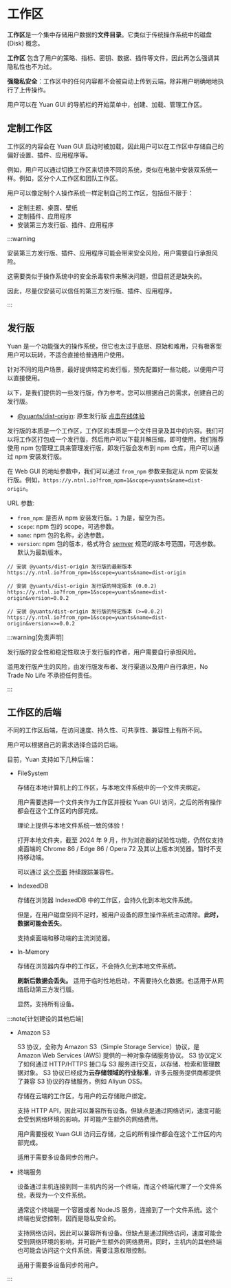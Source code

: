 # 工作区

**工作区**是一个集中存储用户数据的**文件目录**。它类似于传统操作系统中的磁盘 (Disk) 概念。

**工作区** 包含了用户的策略、指标、密钥、数据、插件等文件，因此再怎么强调其隐私性也不为过。

**强隐私安全**：工作区中的任何内容都不会被自动上传到云端，除非用户明确地地执行了上传操作。

用户可以在 Yuan GUI 的导航栏的开始菜单中，创建、加载、管理工作区。

## 定制工作区

工作区的内容会在 Yuan GUI 启动时被加载，因此用户可以在工作区中存储自己的偏好设置、插件、应用程序等。

例如，用户可以通过切换工作区来切换不同的系统，类似在电脑中安装双系统一样。例如，区分个人工作区和团队工作区。

用户可以像定制个人操作系统一样定制自己的工作区，包括但不限于：

- 定制主题、桌面、壁纸
- 定制插件、应用程序
- 安装第三方发行版、插件、应用程序

:::warning

安装第三方发行版、插件、应用程序可能会带来安全风险，用户需要自行承担风险。

这需要类似于操作系统中的安全杀毒软件来解决问题，但目前还是缺失的。

因此，尽量仅安装可以信任的第三方发行版、插件、应用程序。

:::

## 发行版

Yuan 是一个功能强大的操作系统，但它也太过于底层、原始和难用，只有极客型用户可以玩转，不适合直接给普通用户使用。

针对不同的用户场景，最好提供特定的发行版，预先配置好一些功能，以便用户可以直接使用。

以下，是我们提供的一些发行版，作为参考。您可以根据自己的需求，创建自己的发行版。

- [@yuants/dist-origin](./packages/yuants-dist-origin.md): 原生发行版 [点击在线体验](https://y.ntnl.io?from_npm=1&scope=yuants&name=dist-origin)

发行版的本质是一个工作区，工作区的本质是一个文件目录及其中的内容。我们可以将工作区打包成一个发行版，然后用户可以下载并解压缩，即可使用。我们推荐使用 npm 包管理工具来管理发行版，即发行版会发布到 npm 仓库，用户可以通过 npm 安装发行版。

在 Web GUI 的地址参数中，我们可以通过 `from_npm` 参数来指定从 npm 安装发行版。例如，`https://y.ntnl.io?from_npm=1&scope=yuants&name=dist-origin`。

URL 参数:

- `from_npm`: 是否从 npm 安装发行版。`1` 为是，留空为否。
- `scope`: npm 包的 scope，可选参数。
- `name`: npm 包的名称，必选参数。
- `version`: npm 包的版本，格式符合 [semver](https://semver.org/) 规范的版本号范围，可选参数。默认为最新版本。

```
// 安装 @yuants/dist-origin 发行版的最新版本
https://y.ntnl.io?from_npm=1&scope=yuants&name=dist-origin

// 安装 @yuants/dist-origin 发行版的特定版本 (0.0.2)
https://y.ntnl.io?from_npm=1&scope=yuants&name=dist-origin&version=0.0.2

// 安装 @yuants/dist-origin 发行版的特定版本 (>=0.0.2)
https://y.ntnl.io?from_npm=1&scope=yuants&name=dist-origin&version=>=0.0.2
```

:::warning[免责声明]

发行版的安全性和稳定性取决于发行版的作者，用户需要自行承担风险。

滥用发行版产生的风险，由发行版发布者、发行渠道以及用户自行承担，No Trade No Life 不承担任何责任。

:::

## 工作区的后端

不同的工作区后端，在访问速度、持久性、可共享性、兼容性上有所不同。

用户可以根据自己的需求选择合适的后端。

目前，Yuan 支持如下几种后端：

- FileSystem

  存储在本地计算机上的工作区，与本地文件系统中的一个文件夹绑定。

  用户需要选择一个文件夹作为工作区并授权 Yuan GUI 访问，之后的所有操作都会在这个工作区的内部完成。

  理论上提供与本地文件系统一致的体验！

  打开本地文件夹，截至 2024 年 9 月，作为浏览器的试验性功能，仍然仅支持桌面端的 Chrome 86 / Edge 86 / Opera 72 及其以上版本浏览器。暂时不支持移动端。

  可以通过 [这个页面](https://developer.mozilla.org/en-US/docs/Web/API/Window/showOpenFilePicker) 持续跟踪兼容性。

- IndexedDB

  存储在浏览器 IndexedDB 中的工作区，会持久化到本地文件系统。

  但是，在用户磁盘空间不足时，被用户设备的原生操作系统主动清除。**此时，数据可能会丢失**。

  支持桌面端和移动端的主流浏览器。

- In-Memory

  存储在浏览器内存中的工作区，不会持久化到本地文件系统。

  **刷新后数据会丢失。** 适用于临时性地启动，不需要持久化数据。也适用于从网络启动第三方发行版。

  显然，支持所有设备。

:::note[计划建设的其他后端]

- Amazon S3

  S3 协议，全称为 Amazon S3（Simple Storage Service）协议，是 Amazon Web Services (AWS) 提供的一种对象存储服务协议。
  S3 协议定义了如何通过 HTTP/HTTPS 接口与 S3 服务进行交互，以存储、检索和管理数据对象。
  S3 协议已经成为**云存储领域的行业标准**，许多云服务提供商都提供了兼容 S3 协议的存储服务，例如 Aliyun OSS。

  存储在云端的工作区，与用户的云存储账户绑定。

  支持 HTTP API，因此可以兼容所有设备。但缺点是通过网络访问，速度可能会受到网络环境的影响，并可能产生额外的网络费用。

  用户需要授权 Yuan GUI 访问云存储，之后的所有操作都会在这个工作区的内部完成。

  适用于需要多设备同步的用户。

- 终端服务

  设备通过主机连接到同一主机内的另一个终端，而这个终端代理了一个文件系统，表现为一个文件系统。

  通常这个终端是一个容器或者 NodeJS 服务，连接到了一个文件系统。这个终端也受您控制，因而是隐私安全的。

  支持网络访问，因此可以兼容所有设备。但缺点是通过网络访问，速度可能会受到网络环境的影响，并可能产生额外的网络费用。同时，主机内的其他终端也可能会访问这个文件系统，需要注意权限控制。

  适用于需要多设备同步的用户。

:::
